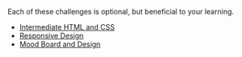 Each of these challenges is optional, but beneficial to your learning.

- [Intermediate HTML and CSS](intermediate-html-css)
- [Responsive Design](responsive-design)
- [Mood Board and Design](mood-board)